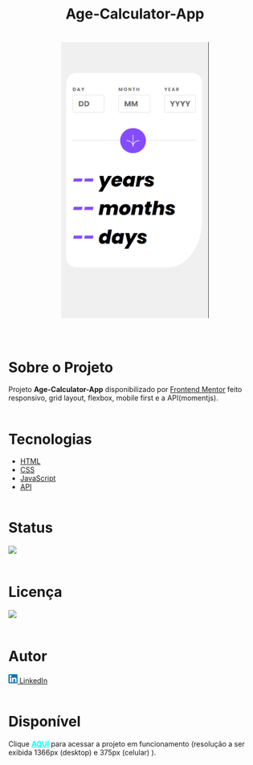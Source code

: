 <h1 align="center"><strong>Age-Calculator-App</strong><h1>


<div align="center">
    <img src="./assets/images/mobile.gif" alt="Celular imagem" height="550px">
</div> <br>

# **Sobre o Projeto**
Projeto <strong>Age-Calculator-App</strong> disponibilizado por [Frontend Mentor](https://www.frontendmentor.io/home) feito responsivo, grid layout, flexbox, mobile first e a API(momentjs). <br><br>
  

# **Tecnologias**
* [HTML](https://developer.mozilla.org/pt-BR/docs/Web/HTML) 
* [CSS](https://developer.mozilla.org/pt-BR/docs/Web/CSS)
* [JavaScript](https://developer.mozilla.org/pt-BR/docs/Web/JavaScript)
* [API](https://developer.mozilla.org/pt-BR/docs/Glossary/API)
<br><br>

# **Status**

<img src="https://img.shields.io/badge/Finalizado-green"></img><br><br>

# **Licença**
 <img src="https://img.shields.io/badge/MIT Licence-purple"></img><br><br>

# **Autor**
<a href="https://www.linkedin.com/in/pedrohalves/">
    <img src="./assets/images/logolinkedin.png" width="18px"></img>
LinkedIn</a><br><br>

# **Disponível**
Clique <a href="https://pedrohenriquealvesfernandes.github.io/age-calculator-app/" style="color: cyan" target="_blank"><strong>AQUI</strong></a> para acessar a projeto em funcionamento (resolução a ser exibida 1366px (desktop) e 375px (celular) ).
